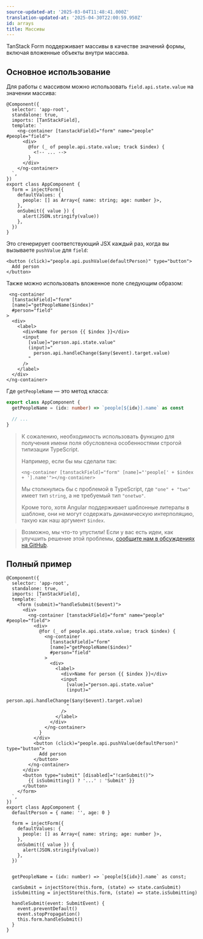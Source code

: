 ```yaml
---
source-updated-at: '2025-03-04T11:48:41.000Z'
translation-updated-at: '2025-04-30T22:00:59.950Z'
id: arrays
title: Массивы
---
```


TanStack Form поддерживает массивы в качестве значений формы, включая вложенные объекты внутри массива.

## Основное использование

Для работы с массивом можно использовать `field.api.state.value` на значении массива:

```angular-ts
@Component({
  selector: 'app-root',
  standalone: true,
  imports: [TanStackField],
  template: `
    <ng-container [tanstackField]="form" name="people" #people="field">
      <div>
        @for (_ of people.api.state.value; track $index) {
          <!-- ... -->
        }
      </div>
    </ng-container>
  `,
})
export class AppComponent {
  form = injectForm({
    defaultValues: {
      people: [] as Array<{ name: string; age: number }>,
    },
    onSubmit({ value }) {
      alert(JSON.stringify(value))
    },
  })
}
```

Это сгенерирует соответствующий JSX каждый раз, когда вы вызываете `pushValue` для `field`:

```angular-html
<button (click)="people.api.pushValue(defaultPerson)" type="button">
  Add person
</button>
```

Также можно использовать вложенное поле следующим образом:

```angular-html
 <ng-container
  [tanstackField]="form"
  [name]="getPeopleName($index)"
  #person="field"
>
  <div>
    <label>
      <div>Name for person {{ $index }}</div>
      <input
        [value]="person.api.state.value"
        (input)="
          person.api.handleChange($any($event).target.value)
        "
      />
    </label>
  </div>
</ng-container>
```

Где `getPeopleName` — это метод класса:

```typescript
export class AppComponent {
  getPeopleName = (idx: number) => `people[${idx}].name` as const

  // ...
}
```

> К сожалению, необходимость использовать функцию для получения имени поля обусловлена особенностями строгой типизации TypeScript.
>
> Например, если бы мы сделали так:
>
> ```angular-html
> <ng-container [tanstackField]="form" [name]="'people[' + $index + '].name'"></ng-container>
> ```
>
> Мы столкнулись бы с проблемой в TypeScript, где `"one" + "two"` имеет тип `string`, а не требуемый тип `"onetwo"`.
>
> Кроме того, хотя Angular поддерживает шаблонные литералы в шаблоне, они не могут содержать динамическую интерполяцию, такую как наш аргумент `$index`.

> Возможно, мы что-то упустили! Если у вас есть идеи, как улучшить решение этой проблемы, [сообщите нам в обсуждениях на GitHub](https://github.com/TanStack/form/discussions).

## Полный пример

```angular-ts
@Component({
  selector: 'app-root',
  standalone: true,
  imports: [TanStackField],
  template: `
    <form (submit)="handleSubmit($event)">
      <div>
        <ng-container [tanstackField]="form" name="people" #people="field">
          <div>
            @for (_ of people.api.state.value; track $index) {
              <ng-container
                [tanstackField]="form"
                [name]="getPeopleName($index)"
                #person="field"
              >
                <div>
                  <label>
                    <div>Name for person {{ $index }}</div>
                    <input
                      [value]="person.api.state.value"
                      (input)="
                        person.api.handleChange($any($event).target.value)
                      "
                    />
                  </label>
                </div>
              </ng-container>
            }
          </div>
          <button (click)="people.api.pushValue(defaultPerson)" type="button">
            Add person
          </button>
        </ng-container>
      </div>
      <button type="submit" [disabled]="!canSubmit()">
        {{ isSubmitting() ? '...' : 'Submit' }}
      </button>
    </form>
  `,
})
export class AppComponent {
  defaultPerson = { name: '', age: 0 }

  form = injectForm({
    defaultValues: {
      people: [] as Array<{ name: string; age: number }>,
    },
    onSubmit({ value }) {
      alert(JSON.stringify(value))
    },
  })


  getPeopleName = (idx: number) => `people[${idx}].name` as const;

  canSubmit = injectStore(this.form, (state) => state.canSubmit)
  isSubmitting = injectStore(this.form, (state) => state.isSubmitting)

  handleSubmit(event: SubmitEvent) {
    event.preventDefault()
    event.stopPropagation()
    this.form.handleSubmit()
  }
}
```
